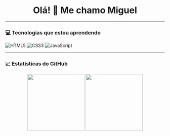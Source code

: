 <h1 align="center">Olá! 👋 Me chamo Miguel</h1>

---

### 💻 Tecnologias que estou aprendendo

![HTML5](https://img.shields.io/badge/HTML5-E34F26?style=for-the-badge&logo=html5&logoColor=white)
![CSS3](https://img.shields.io/badge/CSS3-1572B6?style=for-the-badge&logo=css3&logoColor=white)
![JavaScript](https://img.shields.io/badge/JavaScript-F7DF1E?style=for-the-badge&logo=javascript&logoColor=black)

---

### 📈 Estatísticas do GitHub

<div align="center">
  <img height="180em" src="https://github-readme-stats.vercel.app/api?username=Wolker098&show_icons=true&theme=github_dark" />
  <img height="180em" src="https://github-readme-stats.vercel.app/api/top-langs/?username=Wolker098&layout=compact&theme=github_dark" />
</div>
